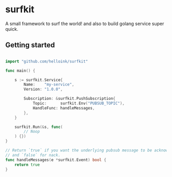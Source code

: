 # surfkit

A small framework to surf the world! and also to build golang service super quick.


## Getting started

```go

import "github.com/helloink/surfkit"

func main() {

	s := surfkit.Service{
		Name:    "my-service",
		Version: "1.0.0",

		Subscription: &surfkit.PushSubscription{
			Topic:      surfkit.Env("PUBSUB_TOPIC"),
			HandleFunc: handleMessages,
		},
	}

	surfkit.Run(&s, func(
		// Noop
	) {})
}

// Return `true` if you want the underlying pubsub message to be acknowledged (ack)
// and `false` for nack.
func handleMessages(e *surfkit.Event) bool {
	return true
}
```